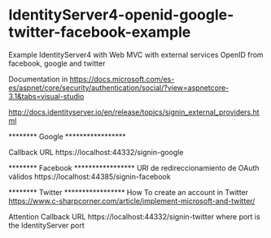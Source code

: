 # IdentityServer4-openid-google-twitter-facebook-example
Example IdentityServer4 with Web MVC with external services OpenID from facebook, google and twitter



Documentation in
https://docs.microsoft.com/es-es/aspnet/core/security/authentication/social/?view=aspnetcore-3.1&tabs=visual-studio

http://docs.identityserver.io/en/release/topics/signin_external_providers.html

******** Google *****************

Callback URL
https://localhost:44332/signin-google


******** Facebook *****************
URI de redireccionamiento de OAuth válidos
https://localhost:44385/signin-facebook

******** Twitter *****************
How To create an account in Twitter
https://www.c-sharpcorner.com/article/implement-microsoft-and-twitter/

Attention
Callback URL https://localhost:44332/signin-twitter where port is the IdentityServer port
